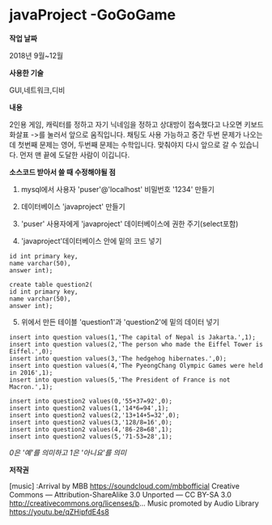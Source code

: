 # javaProject -GoGoGame
__작업 날짜__

2018년 9월~12월

__사용한 기술__

GUI,네트워크,디비

__내용__

2인용 게임, 캐릭터를 정하고 자기 닉네임을 정하고 상대방이 접속했다고 나오면 키보드 화살표 ->를 눌러서 앞으로 움직입니다.
채팅도 사용 가능하고 중간 두번 문제가 나오는데 첫번째 문제는 영어, 두번째 문제는 수학입니다. 맞춰야지 다시 앞으로 갈 수 있습니다.
먼저 맨 끝에 도달한 사람이 이깁니다.

__소스코드 받아서 쓸 때 수정해야될 점__

1. mysql에서 사용자 'puser'@'localhost' 비밀번호 '1234' 만들기

2. 데이터베이스 'javaproject' 만들기

3. 'puser' 사용자에게 'javaproject' 데이터베이스에 권한 주기(select포함)

4. 'javaproject'데이터베이스 안에 밑의 코드 넣기

```create table question1(
id int primary key,
name varchar(50),
answer int);

create table question2(
id int primary key,
name varchar(50),
answer int);
```

5. 위에서 만든 테이블 'question1'과 'question2'에 밑의 데이터 넣기
```insert into question values(0,'The capital of Taiwan is Taipei.',0);
insert into question values(1,'The capital of Nepal is Jakarta.',1);
insert into question values(2,'The person who made the Eiffel Tower is Eiffel.',0);
insert into question values(3,'The hedgehog hibernates.',0);
insert into question values(4,'The PyeongChang Olympic Games were held in 2016',1);
insert into question values(5,'The President of France is not Macron.',1);

insert into question2 values(0,'55+37=92',0);
insert into question2 values(1,'14*6=94',1);
insert into question2 values(2,'13+14+5=32',0);
insert into question2 values(3,'128/8=16',0);
insert into question2 values(4,'86-28=68',1);
insert into question2 values(5,'71-53=28',1);
```

_0은 '예'를 의미하고 1은 '아니요'를 의미_

__저작권__

[music] :Arrival by MBB https://soundcloud.com/mbbofficial
Creative Commons — Attribution-ShareAlike 3.0 Unported  — CC BY-SA 3.0 
http://creativecommons.org/licenses/b...
Music promoted by Audio Library https://youtu.be/qZHipfdE4s8
